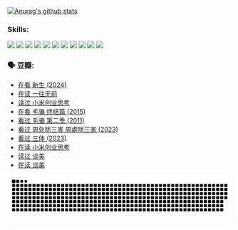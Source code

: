 
[![Anurag's github stats](https://github-readme-stats.vercel.app/api?username=w940853815)](https://github.com/anuraghazra/github-readme-stats)

### Skills:

<code><img height="32" src="https://cdn.jsdelivr.net/npm/simple-icons@v5/icons/python.svg"></code>
<code><img height="32" src="https://cdn.jsdelivr.net/npm/simple-icons@v5/icons/javascript.svg"></code>
<code><img height="32" src="https://cdn.jsdelivr.net/npm/simple-icons@v5/icons/django.svg"></code>
<code><img height="32" src="https://cdn.jsdelivr.net/npm/simple-icons@v5/icons/flask.svg"></code>
<code><img height="32" src="https://cdn.jsdelivr.net/npm/simple-icons@v5/icons/vuetify.svg"></code>
<code><img height="32" src="https://cdn.jsdelivr.net/npm/simple-icons@v5/icons/git.svg"></code>
<code><img height="32" src="https://cdn.jsdelivr.net/npm/simple-icons@v5/icons/docker.svg"></code>
<code><img height="32" src="https://cdn.jsdelivr.net/npm/simple-icons@v5/icons/postgresql.svg"></code>
<code><img height="32" src="https://cdn.jsdelivr.net/npm/simple-icons@v5/icons/elasticsearch.svg"></code>
<code><img height="32" src="https://cdn.jsdelivr.net/npm/simple-icons@v5/icons/macos.svg"></code>
<code><img height="32" src="https://cdn.jsdelivr.net/npm/simple-icons@v5/icons/linux.svg"></code>

### 🗣 豆瓣:

<!-- DOUBAN-ACTIVITIES:START -->
- [在看 新生‎ (2024)](https://www.douban.com/people/136069238/status/4607441062/?_i=16013031)
- [在读 一往无前](https://www.douban.com/people/136069238/status/4590507310/?_i=16013031)
- [读过 小米创业思考](https://www.douban.com/people/136069238/status/4590506983/?_i=16013031)
- [在看 毛骗 终结篇‎ (2015)](https://www.douban.com/people/136069238/status/4581971924/?_i=16013031)
- [看过 毛骗 第二季‎ (2011)](https://www.douban.com/people/136069238/status/4581971810/?_i=16013031)
- [看过 周处除三害 周處除三害‎ (2023)](https://www.douban.com/people/136069238/status/4575646701/?_i=16013031)
- [看过 三体‎ (2023)](https://www.douban.com/people/136069238/status/4574263039/?_i=16013031)
- [在读 小米创业思考](https://www.douban.com/people/136069238/status/4572047905/?_i=16013031)
- [读过 谈美](https://www.douban.com/people/136069238/status/4572047629/?_i=16013031)
- [在读 谈美](https://www.douban.com/people/136069238/status/4560861771/?_i=16013031)
<!-- DOUBAN-ACTIVITIES:END -->


![Snake animation](https://raw.githubusercontent.com/w940853815/w940853815/output/github-contribution-grid-snake.svg)

<!--
**w940853815/w940853815** is a ✨ _special_ ✨ repository because its `README.md` (this file) appears on your GitHub profile.

Here are some ideas to get you started:

- 🔭 I’m currently working on ...
- 🌱 I’m currently learning ...
- 👯 I’m looking to collaborate on ...
- 🤔 I’m looking for help with ...
- 💬 Ask me about ...
- 📫 How to reach me: ...
- 😄 Pronouns: ...
- ⚡ Fun fact: ...
-->
